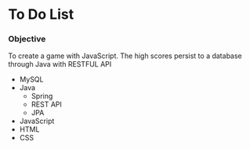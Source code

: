 <html>
<body>
<h1>To Do List</h1>
<h3>Objective</h3>
<p>To create a game with JavaScript. The high scores persist to a database through Java with RESTFUL API</p>
<ul>
	<li>MySQL</li>
	<li>Java
	<ul>
		<li>Spring</li>
		<li>REST API</li>
		<li>JPA</li>
	</ul>
	</li>
	<li>JavaScript</li>
	<li>HTML</li>
	<li>CSS</li>
</ul>
</body>
</html>